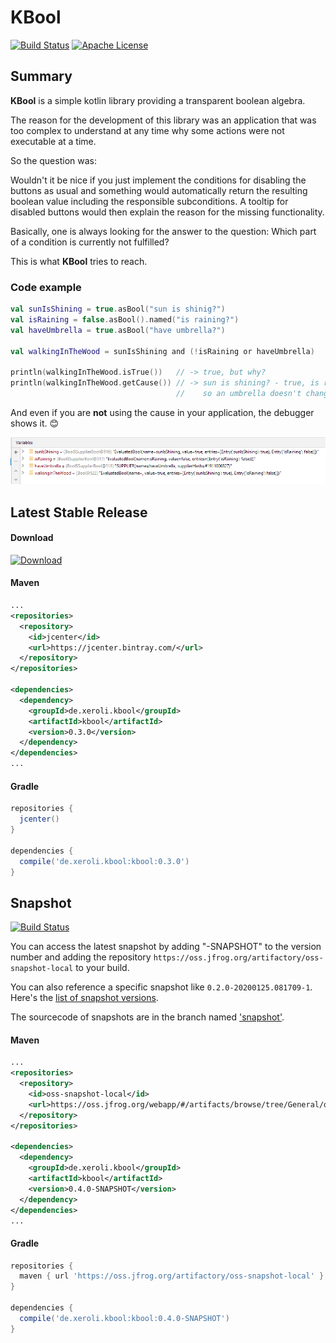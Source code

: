 # KBool

[![Build Status](https://travis-ci.org/xeroli/kbool.svg?branch=master)](https://travis-ci.org/xeroli/kbool) [![Apache License](https://img.shields.io/badge/license-Apache%20License%202.0-blue.svg)](http://www.apache.org/licenses/LICENSE-2.0)
## Summary

**KBool** is a simple kotlin library providing a transparent boolean algebra.

The reason for the development of this library was an application that was too complex 
to understand at any time why some actions were not executable at a time.

So the question was:

Wouldn't it be nice if you just implement the conditions for disabling the buttons as usual and something would automatically return the resulting boolean value including the responsible subconditions. 
A tooltip for disabled buttons would then explain the reason for the missing functionality.

Basically, one is always looking for the answer to the question: Which part of a condition is currently not fulfilled?

This is what **KBool** tries to reach.

### Code example
```kotlin
val sunIsShining = true.asBool("sun is shinig?")
val isRaining = false.asBool().named("is raining?")
val haveUmbrella = true.asBool("have umbrella?")

val walkingInTheWood = sunIsShining and (!isRaining or haveUmbrella)

println(walkingInTheWood.isTrue())   // -> true, but why?
println(walkingInTheWood.getCause()) // -> sun is shining? - true, is raining - false
                                     //    so an umbrella doesn't change a thing today ;-)
```

And even if you are **not** using the cause in your application, 
the debugger shows it. :blush:

![Screenshot from Debugger](doc/debugger.jpg)

## Latest Stable Release

#### Download

[ ![Download](https://api.bintray.com/packages/xeroli/maven/kbool/images/download.svg) ](https://bintray.com/xeroli/maven/kbool/_latestVersion)

#### Maven
```xml
...
<repositories>
  <repository>
    <id>jcenter</id>
    <url>https://jcenter.bintray.com/</url>
  </repository>
</repositories>

<dependencies>
  <dependency>
    <groupId>de.xeroli.kbool</groupId>
    <artifactId>kbool</artifactId>
    <version>0.3.0</version>
  </dependency>
</dependencies>
...
```

#### Gradle
```groovy
repositories {
  jcenter()
}

dependencies {
  compile('de.xeroli.kbool:kbool:0.3.0')
}
```

## Snapshot

[![Build Status](https://travis-ci.com/xeroli/kbool.svg?branch=snapshot)](https://travis-ci.com/xeroli/kbool)

You can access the latest snapshot by adding "-SNAPSHOT" to the version number and
adding the repository `https://oss.jfrog.org/artifactory/oss-snapshot-local`
to your build.

You can also reference a specific snapshot like `0.2.0-20200125.081709-1`. 
Here's the [list of snapshot versions](https://oss.jfrog.org/webapp/#/artifacts/browse/tree/General/oss-snapshot-local/de/xeroli/kbool/kbool).

The sourcecode of snapshots are in the branch named ['snapshot'](https://github.com/xeroli/kbool/tree/snapshot).
#### Maven
```xml
...
<repositories>
  <repository>
    <id>oss-snapshot-local</id>
    <url>https://oss.jfrog.org/webapp/#/artifacts/browse/tree/General/oss-snapshot-local/de/xeroli/kbool/kbool</url>
  </repository>
</repositories>

<dependencies>
  <dependency>
    <groupId>de.xeroli.kbool</groupId>
    <artifactId>kbool</artifactId>
    <version>0.4.0-SNAPSHOT</version>
  </dependency>
</dependencies>
...
```

#### Gradle
```groovy
repositories {
  maven { url 'https://oss.jfrog.org/artifactory/oss-snapshot-local' }
}

dependencies {
  compile('de.xeroli.kbool:kbool:0.4.0-SNAPSHOT')
}
```




